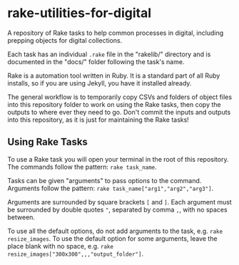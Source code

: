 # rake-utilities-for-digital

A repository of Rake tasks to help common processes in digital, including prepping objects for digital collections. 

Each task has an individual `.rake` file in the "rakelib/" directory and is documented in the "docs/" folder following the task's name.

Rake is a automation tool written in Ruby. 
It is a standard part of all Ruby installs, so if you are using Jekyll, you have it installed already.

The general workflow is to temporarily copy CSVs and folders of object files into this repository folder to work on using the Rake tasks, then copy the outputs to where ever they need to go. 
Don't commit the inputs and outputs into this repository, as it is just for maintaining the Rake tasks!

## Using Rake Tasks

To use a Rake task you will open your terminal in the root of this repository. 
The commands follow the pattern: `rake task_name`.

Tasks can be given "arguments" to pass options to the command. 
Arguments follow the pattern: `rake task_name["arg1","arg2","arg3"]`.

Arguments are surrounded by square brackets `[` and `]`.
Each argument must be surrounded by double quotes `"`, separated by comma `,`, with no spaces between. 

To use all the default options, do not add arguments to the task, e.g. `rake resize_images`.
To use the default option for some arguments, leave the place blank with no space, e.g. `rake resize_images["300x300",,,"output_folder"]`.
